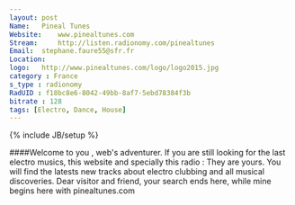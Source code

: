 ```yaml
---
layout: post
Name: 	Pineal Tunes
Website: 	www.pinealtunes.com
Stream: 	http://listen.radionomy.com/pinealtunes
Email: 	stephane.faure55@sfr.fr
Location: 	
logo: 	http://www.pinealtunes.com/logo/logo2015.jpg
category : France
s_type : radionomy
RadUID : f18bc8e6-8042-49bb-8af7-5ebd78384f3b
bitrate : 128
tags: [Electro, Dance, House]
---
```

{% include JB/setup %}

####Welcome to you , web's adventurer. If you are still looking for the last electro musics, this website and specially this radio : They are yours. You will find the latests new tracks about electro clubbing and all musical discoveries. Dear visitor and friend, your search ends here, while mine begins here with pinealtunes.com 